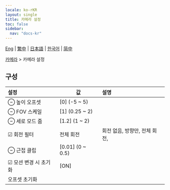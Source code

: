 ```yaml
---
locale: ko-rKR
layout: single
title: 카메라 설정
toc: false
sidebar:
  nav: "docs-kr"
---
```

[Eng](/dancexr/menu/2025.5/scene/config_camera) | [繁中](/tw/dancexr/menu/2025.5/scene/config_camera) | [日本語](/jp/dancexr/menu/2025.5/scene/config_camera) | [한국어](/kr/dancexr/menu/2025.5/scene/config_camera) | [简中](/zh/dancexr/menu/2025.5/scene/config_camera)

[카메라](../menu#카메라) > 카메라 설정

## 구성

| 설정 | 값 | 설명 |
| :--- | --- | :--- |
| ⊖ 높이 오프셋 | [0] (-5 ~ 5) | 
| ⊖ FOV 스케일 | [1] (0.25 ~ 2) | 
| ⊖ 세로 모드 줌 | [1.2] (1 ~ 2) | 
| ☑ 회전 필터 | 전체 회전 | 회전 없음, 방향만, 전체 회전, 
| ⊖ 근접 클립 | [0.01] (0 ~ 0.5) | 
| ☑ 모션 변경 시 초기화 | [ON] | 
|  오프셋 초기화 || 
